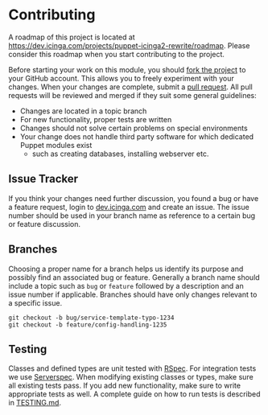 # Contributing
A roadmap of this project is located at https://dev.icinga.com/projects/puppet-icinga2-rewrite/roadmap. Please consider
this roadmap when you start contributing to the project.

Before starting your work on this module, you should [fork the project] to your GitHub account. This allows you to
freely experiment with your changes. When your changes are complete, submit a [pull request]. All pull requests will be
reviewed and merged if they suit some general guidelines:

* Changes are located in a topic branch
* For new functionality, proper tests are written
* Changes should not solve certain problems on special environments
* Your change does not handle third party software for which dedicated Puppet modules exist
  * such as creating databases, installing webserver etc.

## Issue Tracker
If you think your changes need further discussion, you found a bug or have a feature request, login to
[dev.icinga.com] and create an issue. The issue number should be used in your branch name as reference to a certain bug
or feature discussion.

## Branches
Choosing a proper name for a branch helps us identify its purpose and possibly find an associated bug or feature.
Generally a branch name should include a topic such as `bug` or `feature` followed by a description and an issue number
if applicable. Branches should have only changes relevant to a specific issue.

```
git checkout -b bug/service-template-typo-1234
git checkout -b feature/config-handling-1235
```

## Testing
Classes and defined types are unit tested with [RSpec]. For integration tests we use [Serverspec]. When modifying
existing classes or types, make sure all existing tests pass. If you add new functionality, make sure to write appropriate
tests as well. A complete guide on how to run tests is described in [TESTING.md].


[fork the project]: https://help.github.com/articles/fork-a-repo/
[pull request]: https://help.github.com/articles/using-pull-requests/
[dev.icinga.com]: https://dev.icinga.com/puppet-icinga2-rewrite
[RSpec]: http://rspec-puppet.com/
[Serverspec]: http://serverspec.org/
[TESTING.md]: TESTING.md
